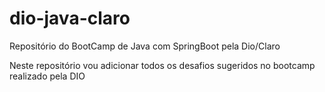 # dio-java-claro
Repositório do BootCamp de Java com SpringBoot pela Dio/Claro

Neste repositório vou adicionar todos os desafios sugeridos no bootcamp realizado pela DIO